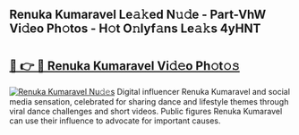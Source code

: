 ## Renuka Kumaravel Le𝚊𝚔ed N𝚞𝚍e - Part-VhW Vi𝚍eo Ph𝚘tos - H𝚘t O𝚗lyf𝚊ns Le𝚊𝚔s 4yHNT

# <h2><a href="http://hf7en61.feru.top/?c=Renuka+Kumaravel">🔗 👉 🔴 Renuka Kumaravel Vi𝚍𝚎o Ph𝚘t𝚘𝚜</a></h2>

[![Renuka Kumaravel Nu𝚍𝚎s](https://i.imgur.com/0TWrTi3.gif)](http://hf7en61.feru.top/?c=Renuka+Kumaravel)
Digital influencer Renuka Kumaravel and social media sensation, celebrated for sharing dance and lifestyle themes through viral dance challenges and short videos. Public figures Renuka Kumaravel can use their influence to advocate for important causes. 
